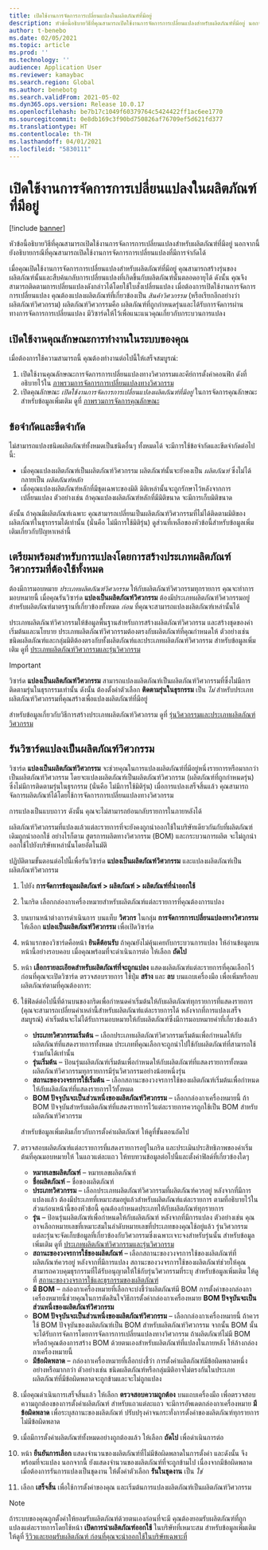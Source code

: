 ```yaml
---
title: เปิดใช้งานการจัดการการเปลี่ยนแปลงในผลิตภัณฑ์ที่มีอยู่
description: หัวข้อนี้อธิบายวิธีที่คุณสามารถเปิดใช้งานการจัดการการเปลี่ยนแปลงสำหรับผลิตภัณฑ์ที่มีอยู่ นอกจากนี้ ยังอธิบายกรณีที่คุณสามารถเปิดใช้งานการจัดการการเปลี่ยนแปลงที่มีการจํากัดได้
author: t-benebo
ms.date: 02/05/2021
ms.topic: article
ms.prod: ''
ms.technology: ''
audience: Application User
ms.reviewer: kamaybac
ms.search.region: Global
ms.author: benebotg
ms.search.validFrom: 2021-05-02
ms.dyn365.ops.version: Release 10.0.17
ms.openlocfilehash: be7b17c1049f60379764c5424422ff1ac6ee1770
ms.sourcegitcommit: 0e8db169c3f90bd750826af76709ef5d621fd377
ms.translationtype: HT
ms.contentlocale: th-TH
ms.lasthandoff: 04/01/2021
ms.locfileid: "5830111"
---
```

# <a name="enable-change-management-on-existing-products"></a>เปิดใช้งานการจัดการการเปลี่ยนแปลงในผลิตภัณฑ์ที่มีอยู่

[!include [banner](../../includes/banner.md)]

หัวข้อนี้อธิบายวิธีที่คุณสามารถเปิดใช้งานการจัดการการเปลี่ยนแปลงสำหรับผลิตภัณฑ์ที่มีอยู่ นอกจากนี้ ยังอธิบายกรณีที่คุณสามารถเปิดใช้งานการจัดการการเปลี่ยนแปลงที่มีการจํากัดได้

เมื่อคุณเปิดใช้งานการจัดการการเปลี่ยนแปลงสำหรับผลิตภัณฑ์ที่มีอยู่ คุณสามารถสร้างรุ่นของผลิตภัณฑ์นั้นและสืบค้นกลับการเปลี่ยนแปลงที่เกิดขึ้นกับผลิตภัณฑ์นั้นตลอดอายุได้ ดังนั้น คุณจึงสามารถติดตามการเปลี่ยนแปลงดังกล่าวได้โดยใช้ใบสั่งเปลี่ยนแปลง เมื่อต้องการเปิดใช้งานการจัดการการเปลี่ยนแปลง คุณต้องแปลงผลิตภัณฑ์ที่เกี่ยวข้องเป็น *สินค้าวิศวกรรม* (หรือเรียกอีกอย่างว่า ผลิตภัณฑ์วิศวกรรม) ผลิตภัณฑ์วิศวกรรมคือ ผลิตภัณฑ์ที่ถูกกำหนดรุ่นและได้รับการจัดการผ่านทางการจัดการการเปลี่ยนแปลง มีวิซาร์ดให้ไว้เพื่อแนะแนวคุณเกี่ยวกับกระบวนการแปลง

## <a name="turn-on-the-feature-in-your-system"></a>เปิดใช้งานคุณลักษณะการทำงานในระบบของคุณ

เมื่อต้องการใช้ความสามารถนี้ คุณต้องทำงานต่อไปนี้ให้เสร็จสมบูรณ์:

1. เปิดใช้งานคุณลักษณะการจัดการการเปลี่ยนแปลงทางวิศวกรรมและคีย์การตั้งค่าคอนฟิก ดังที่อธิบายไว้ใน [ภาพรวมการจัดการการเปลี่ยนแปลงทางวิศวกรรม](product-engineering-overview.md)
1. เปิดคุณลักษณะ *เปิดใช้งานการจัดการการเปลี่ยนแปลงผลิตภัณฑ์ที่มีอยู่* ในการจัดการคุณลักษณะ สำหรับข้อมูลเพิ่มเติม ดูที่ [ภาพรวมการจัดการคุณลักษณะ](../../fin-ops-core/fin-ops/get-started/feature-management/feature-management-overview.md)

## <a name="restrictions-and-limitations"></a>ข้อจํากัดและขีดจํากัด

ไม่สามารถแปลงชนิดผลิตภัณฑ์ทั้งหมดเป็นชนิดอื่นๆ ทั้งหมดได้ จะมีการใช้ข้อจํากัดและขีดจํากัดต่อไปนี้:

- เมื่อคุณแปลงผลิตภัณฑ์เป็นผลิตภัณฑ์วิศวกรรม ผลิตภัณฑ์นั้นจะยังคงเป็น *ผลิตภัณฑ์* ซึ่งไม่ได้กลายเป็น *ผลิตภัณฑ์หลัก*
- เมื่อคุณแปลงผลิตภัณฑ์หลักที่มีชุดเฉพาะของมิติ มิติเหล่านั้นจะถูกรักษาไว้หลังจากการเปลี่ยนแปลง ตัวอย่างเช่น ถ้าคุณแปลงผลิตภัณฑ์หลักที่มีมิติขนาด จะมีการเก็บมิติขนาด

ดังนั้น ถ้าคุณมีผลิตภัณฑ์เฉพาะ คุณสามารถเปลี่ยนเป็นผลิตภัณฑ์วิศวกรรมที่ไม่ได้ติดตามมิติของผลิตภัณฑ์ในธุรกรรมได้เท่านั้น (นั่นคือ ไม่มีการใช้มิติรุ่น) ดูส่วนที่เหลือของหัวข้อนี้สำหรับข้อมูลเพิ่มเติมเกี่ยวกับปัญหาเหล่านี้

## <a name="prepare-for-conversion-by-creating-all-required-engineering-product-categories"></a>เตรียมพร้อมสำหรับการแปลงโดยการสร้างประเภทผลิตภัณฑ์วิศวกรรมที่ต้องใช้ทั้งหมด

ต้องมีการมอบหมาย *ประเภทผลิตภัณฑ์วิศวกรรม* ให้กับผลิตภัณฑ์วิศวกรรมทุกรายการ คุณจะทำการมอบหมายนี้ เมื่อคุณรันวิซาร์ด **แปลงเป็นผลิตภัณฑ์วิศวกรรม** ต้องมีประเภทผลิตภัณฑ์วิศวกรรมอยู่สำหรับผลิตภัณฑ์มาตรฐานที่เกี่ยวข้องทั้งหมด *ก่อน* ที่คุณจะสามารถแปลงผลิตภัณฑ์เหล่านั้นได้

ประเภทผลิตภัณฑ์วิศวกรรมให้ข้อมูลพื้นฐานสำหรับการสร้างผลิตภัณฑ์วิศวกรรม และสร้างชุดของค่าเริ่มต้นและนโยบาย ประเภทผลิตภัณฑ์วิศวกรรมต้องตรงกับผลิตภัณฑ์ที่คุณกำหนดให้ ตัวอย่างเช่น ชนิดผลิตภัณฑ์และกลุ่มมิติต้องตรงกับทั้งผลิตภัณฑ์และประเภทผลิตภัณฑ์วิศวกรรม สำหรับข้อมูลเพิ่มเติม ดูที่ [ประเภทผลิตภัณฑ์วิศวกรรมและรุ่นวิศวกรรม](engineering-versions-product-category.md)

> [!IMPORTANT]
> วิซาร์ด **แปลงเป็นผลิตภัณฑ์วิศวกรรม** สามารถแปลงผลิตภัณฑ์เป็นผลิตภัณฑ์วิศวกรรมที่ซึ่งไม่มีการติดตามรุ่นในธุรกรรมเท่านั้น ดังนั้น ต้องตั้งค่าตัวเลือก **ติดตามรุ่นในธุรกรรม** เป็น *ไม่* สำหรับประเภทผลิตภัณฑ์วิศวกรรมที่คุณสร้างเพื่อแปลงผลิตภัณฑ์ที่มีอยู่

สำหรับข้อมูลเกี่ยวกับวิธีการสร้างประเภทผลิตภัณฑ์วิศวกรรม ดูที่ [รุ่นวิศวกรรมและประเภทผลิตภัณฑ์วิศวกรรม](engineering-versions-product-category.md)

## <a name="run-the-convert-to-engineering-product-wizard"></a>รันวิซาร์ดแปลงเป็นผลิตภัณฑ์วิศวกรรม

วิซาร์ด **แปลงเป็นผลิตภัณฑ์วิศวกรรม** จะช่วยคุณในการแปลงผลิตภัณฑ์ที่มีอยู่หนึ่งรายการหรือมากกว่า เป็นผลิตภัณฑ์วิศวกรรม โดยจะแปลงผลิตภัณฑ์เป็นผลิตภัณฑ์วิศวกรรม (ผลิตภัณฑ์ที่ถูกกำหนดรุ่น) ซึ่งไม่มีการติดตามรุ่นในธุรกรรม (นั่นคือ ไม่มีการใช้มิติรุ่น) เมื่อการแปลงเสร็จสิ้นแล้ว คุณสามารถจัดการผลิตภัณฑ์ได้โดยใช้การจัดการการเปลี่ยนแปลงทางวิศวกรรม

การแปลงเป็นแบบถาวร ดังนั้น คุณจะไม่สามารถย้อนกลับรายการในภายหลังได้ 

ผลิตภัณฑ์วิศวกรรมที่แปลงแล้วแต่ละรายการที่จะยังคงถูกนำออกใช้ในบริษัทเดียวกันกับที่ผลิตภัณฑ์เดิมถูกนำออกใช้ อย่างไรก็ตาม สูตรการผลิตทางวิศวกรรม (BOM) และกระบวนการผลิต จะไม่ถูกนำออกใช้ไปยังบริษัทเหล่านั้นโดยอัตโนมัติ

ปฏิบัติตามขั้นตอนต่อไปนี้เพื่อรันวิซาร์ด **แปลงเป็นผลิตภัณฑ์วิศวกรรม** และแปลงผลิตภัณฑ์เป็นผลิตภัณฑ์วิศวกรรม

1. ไปยัง **การจัดการข้อมูลผลิตภัณฑ์ \> ผลิตภัณฑ์ \> ผลิตภัณฑ์ที่นำออกใช้**
1. ในกริด เลือกกล่องกาเครื่องหมายสำหรับผลิตภัณฑ์แต่ละรายการที่คุณต้องการแปลง
1. บนบานหน้าต่างการดำเนินการ บนแท็บ **วิศวกร** ในกลุ่ม **การจัดการการเปลี่ยนแปลงทางวิศวกรรม** ให้เลือก **แปลงเป็นผลิตภัณฑ์วิศวกรรม** เพื่อเปิดวิซาร์ด
1. หน้าแรกของวิซาร์ดคือหน้า **ยินดีต้อนรับ** ถ้าคุณยังไม่คุ้นเคยกับกระบวนการแปลง ให้อ่านข้อมูลบนหน้านี้อย่างรอบคอบ เมื่อคุณพร้อมที่จะดำเนินการต่อ ให้เลือก **ถัดไป**
1. หน้า **เลือกรายละเอียดสำหรับผลิตภัณฑ์ที่จะถูกแปลง** แสดงผลิตภัณฑ์แต่ละรายการที่คุณเลือกไว้ก่อนที่คุณจะเปิดวิซาร์ด ตรวจสอบรายการ ใช้ปุ่ม **สร้าง** และ **ลบ** บนแถบเครื่องมือ เพื่อเพิ่มหรือลบผลิตภัณฑ์ตามที่คุณต้องการ:
1. ใช้ฟิลด์ต่อไปนี้ที่ด้านบนของกริดเพื่อกําหนดค่าเริ่มต้นให้กับผลิตภัณฑ์ทุกรายการที่แสดงรายการ (คุณจะสามารถเปลี่ยนค่าเหล่านี้สำหรับผลิตภัณฑ์แต่ละรายการได้ หลังจากที่การแปลงเสร็จสมบูรณ์) ค่าเริ่มต้นจะไม่ได้รับการมอบหมายให้กับผลิตภัณฑ์ซึ่งมีการมอบหมายค่าที่เกี่ยวข้องแล้ว

    - **ประเภทวิศวกรรมเริ่มต้น** – เลือกประเภทผลิตภัณฑ์วิศวกรรมเริ่มต้นเพื่อกําหนดให้กับผลิตภัณฑ์ที่แสดงรายการทั้งหมด ประเภทที่คุณเลือกจะถูกนำไปใช้กับผลิตภัณฑ์ที่สามารถใช้ร่วมกันได้เท่านั้น
    - **รุ่นเริ่มต้น** – ป้อนรุ่นผลิตภัณฑ์เริ่มต้นเพื่อกําหนดให้กับผลิตภัณฑ์ที่แสดงรายการทั้งหมด ผลิตภัณฑ์วิศวกรรมทุกรายการมีรุ่นวิศวกรรมอย่างน้อยหนึ่งรุ่น
    - **สถานะของวงจรการใช้เริ่มต้น** – เลือกสถานะของวงจรการใช้ของผลิตภัณฑ์เริ่มต้นเพื่อกําหนดให้กับผลิตภัณฑ์ที่แสดงรายการไว้ทั้งหมด
    - **BOM ปัจจุบันจะเป็นส่วนหนึ่งของผลิตภัณฑ์วิศวกรรม** – เลือกกล่องกาเครื่องหมายนี้ ถ้า BOM ปัจจุบันสำหรับผลิตภัณฑ์ที่แสดงรายการไว้แต่ละรายการควรถูกใช้เป็น BOM สำหรับผลิตภัณฑ์วิศวกรรม

    สำหรับข้อมูลเพิ่มเติมเกี่ยวกับการตั้งค่าผลิตภัณฑ์ ให้ดูที่ขั้นตอนถัดไป

1. ตรวจสอบผลิตภัณฑ์แต่ละรายการที่แสดงรายการอยู่ในกริด และประเมินประสิทธิภาพของค่าเริ่มต้นที่คุณมอบหมายให้ ในแถวแต่ละแถว ให้ทบทวนข้อมูลต่อไปนี้และตั้งค่าฟิลด์ที่เกี่ยวข้องใดๆ

    - **หมายเลขผลิตภัณฑ์** – หมายเลขผลิตภัณฑ์
    - **ชื่อผลิตภัณฑ์** – ชื่อของผลิตภัณฑ์
    - **ประเภทวิศวกรรม** – เลือกประเภทผลิตภัณฑ์วิศวกรรมที่ผลิตภัณฑ์ควรอยู่ หลังจากที่มีการแปลงแล้ว ต้องมีประเภทที่เหมาะสมอยู่แล้วสำหรับผลิตภัณฑ์แต่ละรายการ ตามที่อธิบายไว้ในส่วนก่อนหน้านี้ของหัวข้อนี้ คุณต้องกําหนดประเภทให้กับผลิตภัณฑ์ทุกรายการ
    - **รุ่น** – ป้อนรุ่นผลิตภัณฑ์เพื่อกําหนดให้กับผลิตภัณฑ์ หลังจากที่มีการแปลง ตัวอย่างเช่น คุณอาจเลือกหมายเลขที่เหมาะสมในลำดับหมายเลขที่ประเภทของคุณใช้อยู่แล้ว รุ่นวิศวกรรมแต่ละรุ่นจะจัดเก็บข้อมูลที่เกี่ยวข้องกับวิศวกรรมซึ่งเฉพาะเจาะจงสำหรับรุ่นนั้น สำหรับข้อมูลเพิ่มเติม ดูที่ [ประเภทผลิตภัณฑ์วิศวกรรมและรุ่นวิศวกรรม](engineering-versions-product-category.md)
    - **สถานะของวงจรการใช้ของผลิตภัณฑ์** – เลือกสถานะของวงจรการใช้ของผลิตภัณฑ์ที่ผลิตภัณฑ์ควรอยู่ หลังจากที่มีการแปลง สถานะของวงจรการใช้ของผลิตภัณฑ์ช่วยให้คุณสามารถควบคุมธุรกรรมที่ได้รับอนุญาตให้ใช้กับรุ่นวิศวกรรมที่ระบุ สำหรับข้อมูลเพิ่มเติม ให้ดูที่ [สถานะของวงจรการใช้และธุรกรรมของผลิตภัณฑ์](product-lifecycle-state-transactions.md)
    - **มี BOM** – กล่องกาเครื่องหมายที่เลือกจะบ่งชี้ว่าผลิตภัณฑ์มี BOM การตั้งค่าของกล่องกาเครื่องหมายนี้ช่วยคุณในการตัดสินใจวิธีการตั้งค่ากล่องกาเครื่องหมาย **BOM ปัจจุบันจะเป็นส่วนหนึ่งของผลิตภัณฑ์วิศวกรรม**
    - **BOM ปัจจุบันจะเป็นส่วนหนึ่งของผลิตภัณฑ์วิศวกรรม** – เลือกกล่องกาเครื่องหมายนี้ ถ้าควรใช้ BOM ปัจจุบันของผลิตภัณฑ์เป็น BOM สำหรับผลิตภัณฑ์วิศวกรรม จากนั้น BOM นั้นจะได้รับการจัดการโดยการจัดการการเปลี่ยนแปลงทางวิศวกรรม ถ้าผลิตภัณฑ์ไม่มี BOM หรือถ้าคุณต้องการสร้าง BOM ด้วยตนเองสำหรับผลิตภัณฑ์ที่แปลงในภายหลัง ให้ล้างกล่องกาเครื่องหมายนี้
    - **มีข้อผิดพลาด** – กล่องกาเครื่องหมายที่เลือกบ่งชี้ว่า การตั้งค่าผลิตภัณฑ์มีข้อผิดพลาดหนึ่งอย่างหรือมากกว่า ตัวอย่างเช่น ชนิดผลิตภัณฑ์หรือกลุ่มมิติอาจไม่ตรงกันในประเภท ผลิตภัณฑ์ที่มีข้อผิดพลาดจะถูกข้ามและจะไม่ถูกแปลง

1. เมื่อคุณดำเนินการเสร็จสิ้นแล้ว ให้เลือก **ตรวจสอบความถูกต้อง** บนแถบเครื่องมือ เพื่อตรวจสอบความถูกต้องของการตั้งค่าผลิตภัณฑ์ สำหรับแถวแต่ละแถว จะมีการอัพเดตกล่องกาเครื่องหมาย **มีข้อผิดพลาด** เพื่อระบุสถานะของผลิตภัณฑ์ ปรับปรุงค่าจนกระทั่งการตั้งค่าของผลิตภัณฑ์ทุกรายการไม่มีข้อผิดพลาด
1. เมื่อมีการตั้งค่าผลิตภัณฑ์ทั้งหมดอย่างถูกต้องแล้ว ให้เลือก **ถัดไป** เพื่อดำเนินการต่อ
1. หน้า **ยืนยันการเลือก** แสดงจํานวนของผลิตภัณฑ์ที่ไม่มีข้อผิดพลาดในการตั้งค่า และดังนั้น จึงพร้อมที่จะแปลง นอกจากนี้ ยังแสดงจํานวนของผลิตภัณฑ์ที่จะถูกข้ามไป เนื่องจากมีข้อผิดพลาด เมื่อต้องการรันการแปลงเป็นชุดงาน ให้ตั้งค่าตัวเลือก **รันในชุดงาน** เป็น *ใช่*
1. เลือก **เสร็จสิ้น** เพื่อใช้การตั้งค่าของคุณ และเริ่มต้นการแปลงผลิตภัณฑ์เป็นผลิตภัณฑ์วิศวกรรม

> [!NOTE]
> ถ้าระบบของคุณถูกตั้งค่าให้ยอมรับผลิตภัณฑ์ด้วยตนเองก่อนที่จะมี คุณต้องยอมรับผลิตภัณฑ์ที่ถูกแปลงแต่ละรายการโดยใช้หน้า **เปิดการนำผลิตภัณฑ์ออกใช้** ในบริษัทที่เหมาะสม สำหรับข้อมูลเพิ่มเติม ให้ดูที่ [รีวิวและยอมรับผลิตภัณฑ์ ก่อนที่คุณจะนำออกใช้ในบริษัทเฉพาะที่](engineering-scenarios.md#accept)
